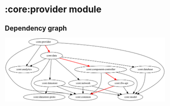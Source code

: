 # :core:provider module
## Dependency graph
![Dependency graph](../../docs/images/graphs/dep_graph_core_provider.svg)
